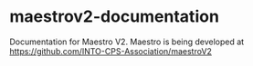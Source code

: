 # maestrov2-documentation
Documentation for Maestro V2.
Maestro is being developed at https://github.com/INTO-CPS-Association/maestroV2
